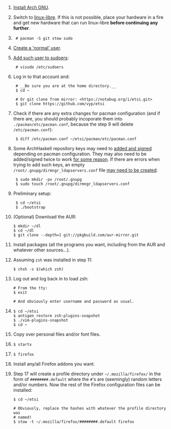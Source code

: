 1. [Install Arch GNU][1].

2. Switch to [linux-libre][2]. If this is not possible, place your hardware in
   a fire and get new hardware that can run linux-libre **before continuing any
   further**.

3.      # pacman -S git stow sudo

4. [Create a 'normal' user][3].

5. [Add such user to sudoers][4]:

        # visudo /etc/sudoers

6. Log in to that account and:

        # __Be sure you are at the home directory.__
        $ cd ~

        # Or git clone from mirror: <https://notabug.org/i/etsi.git>
        $ git clone https://github.com/vyp/etsi 

7. Check if there are any extra changes for pacman configuration (and if there
   are, you should probably incoporate them into `./pacman/etc/pacman.conf`,
   because the step 9 will delete `/etc/pacman.conf`):

        $ diff /etc/pacman.conf ~/etsi/pacman/etc/pacman.conf

8. Some ArchHaskell repository keys may need to [added and signed][5] depending
   on pacman configuration. They may also need to be added/signed twice to work
   [for some reason][6]. If there are errors when trying to add such keys, an
   empty `/root/.gnupg/dirmngr_ldapservers.conf` file [may need to be
   created][7]:

        $ sudo mkdir -pv /root/.gnupg
        $ sudo touch /root/.gnupg/dirmngr_ldapservers.conf

9. Preliminary setup:

        $ cd ~/etsi
        $ ./bootstrap

10. (Optional) Download the AUR:

        $ mkdir ~/dl
        $ cd ~/dl
        $ git clone --depth=1 git://pkgbuild.com/aur-mirror.git

11. Install packages (all the programs you want, including from the AUR and
    whatever other sources...).

12. Assuming `zsh` was installed in step 11:

        $ chsh -s $(which zsh)

13. Log out and log back in to load zsh:

        # From the tty:
        $ exit

        # And obviously enter username and password as usual.

14.     $ cd ~/etsi
        $ antigen restore zsh-plugins-snapshot
        $ ./vim-plugins-snapshot
        $ cd ~

15. Copy over personal files and/or font files.

16.     $ startx

17.     $ firefox

18. Install any/all Firefox addons you want.

19. Step 17 will create a profile directory under `~/.mozilla/firefox/` in the
    form of `########.default` where the `#`'s are (seemingly) random letters
    and/or numbers. Now the rest of the Firefox configuration files can be
    installed:

        $ cd ~/etsi

        # Obviously, replace the hashes with whatever the profile directory was
        # named!
        $ stow -t ~/.mozilla/firefox/########.default firefox

[1]: https://wiki.archlinux.org/index.php/installation_guide
[2]: https://aur.archlinux.org/packages/linux-libre/
[3]: https://wiki.archlinux.org/index.php/Users_and_groups#Example_adding_a_user
[4]: https://wiki.archlinux.org/index.php/Sudo#Example_Entries
[5]: https://wiki.archlinux.org/index.php/ArchHaskell#Available_repositories
[6]: https://bbs.archlinux.org/viewtopic.php?id=155889
[7]: https://bbs.archlinux.org/viewtopic.php?id=190380
